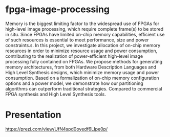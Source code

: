 # fpga-image-processing
Memory is the biggest limiting factor to the widespread use of FPGAs for high-level image processing, which require complete frame(s) to be stored in situ. Since FPGAs have limited on-chip memory capabilities, efficient use of such resources is essential to meet performance, size and power constraints.s. In this project, we investigate allocation of on-chip memory resources in order to minimize resource usage and power consumption, contributing to the realization of power-efficient high-level image processing fully contained on FPGAs. We propose methods for generating memory architectures, from both Hardware Description Languages and High Level Synthesis designs, which minimize memory usage and power consumption. Based on a formalization of on-chip memory configuration options and a power model, we demonstrate how our partitioning algorithms can outperform traditional strategies. Compared to commercial FPGA synthesis and High Level Synthesis tools.
# Presentation 
https://prezi.com/view/UfN4spd0oyedf6LIpe0p/
